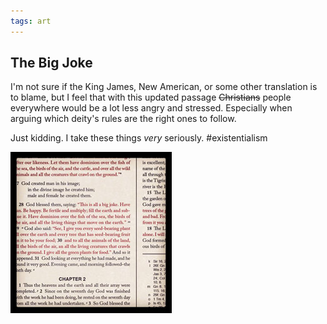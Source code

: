 ```yaml
---
tags: art
---
```


<article>
<h1>The Big Joke</h1>
<section>
<p>I'm not sure if the King James, New American, or some other translation is to blame, but I feel that with this updated passage <del>Christians</del> people everywhere would be a lot less angry and stressed. Especially when arguing which deity's rules are the right ones to follow.</p>
<p>Just kidding. I take these things <em>very</em> seriously. #existentialism</p>
</section>
<aside><a href="images/ABigJoke.jpg" class="luminous" title="The Big Joke"><img src="images/ABigJoke-thumb.jpg" width="258" height="258"></a></aside>
</article>
<div class="clear"></div>
